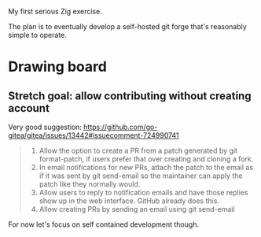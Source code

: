 My first serious Zig exercise.

The plan is to eventually develop a self-hosted git forge that's reasonably
simple to operate.

# Drawing board

## Stretch goal: allow contributing without creating account

Very good suggestion:
<https://github.com/go-gitea/gitea/issues/13442#issuecomment-724990741>

> 1. Allow the option to create a PR from a patch generated by git format-patch, if users prefer that over creating and cloning a fork.
> 2. In email notifications for new PRs, attach the patch to the email as if it was sent by git send-email so the maintainer can apply the patch like they normally would.
> 3. Allow users to reply to notification emails and have those replies show up in the web interface. GitHub already does this.
> 4. Allow creating PRs by sending an email using git send-email

For now let's focus on self contained development though.
